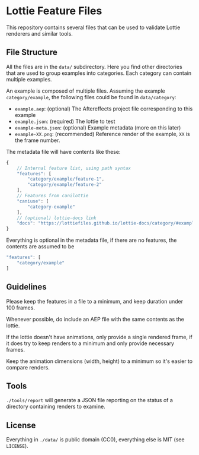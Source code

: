 Lottie Feature Files
====================

This repository contains several files that can be used to validate Lottie
renderers and similar tools.


File Structure
--------------

All the files are in the `data/` subdirectory.
Here you find other directories that are used to group examples into categories.
Each category can contain multiple examples.

An example is composed of multiple files. Assuming the example
`category/example`, the following files could be found in `data/category`:

* `example.aep`: (optional) The Aftereffects project file corresponding to this example
* `example.json`: (required) The lottie to test
* `example-meta.json`: (optional) Example metadata (more on this later)
* `example-XX.png`: (recommended) Reference render of the example, `XX` is the frame number.

The metadata file will have contents like these:

```js
{
    // Internal feature list, using path syntax
    "features": [
        "category/example/feature-1",
        "category/example/feature-2"
    ],
    // Features from canilottie
    "caniuse": [
        "category-example"
    ],
    // (optional) lottie-docs link
    "docs": "https://lottiefiles.github.io/lottie-docs/category/#example"
}
```

Everything is optional in the metadata file, if there are no features,
the contents are assumed to be

```js
"features": [
    "category/example"
]
```


Guidelines
----------

Please keep the features in a file to a minimum, and keep duration under 100 frames.

Whenever possible, do include an AEP file with the same contents as the lottie.

If the lottie doesn't have animations, only provide a single rendered frame,
if it does try to keep renders to a minimum and only provide necessary frames.

Keep the animation dimensions (width, height) to a minimum so it's easier
to compare renders.


Tools
-----

`./tools/report` will generate a JSON file reporting on the status of a directory containing renders to examine.


License
-------

Everything in `./data/` is public domain (CC0), everything else is MIT (see `LICENSE`).
